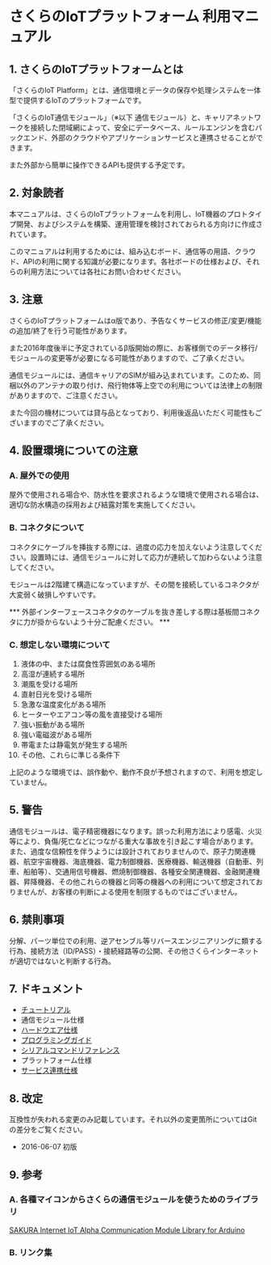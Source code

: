 # さくらのIoTプラットフォーム 利用マニュアル

## 1. さくらのIoTプラットフォームとは
「さくらのIoT Platform」とは、通信環境とデータの保存や処理システムを一体型で提供するIoTのプラットフォームです。

「さくらのIoT通信モジュール」（※以下 通信モジュール）と、キャリアネットワークを接続した閉域網によって、安全にデータベース、ルールエンジンを含むバックエンド、外部のクラウドやアプリケーションサービスと連携させることができます。

また外部から簡単に操作できるAPIも提供する予定です。


## 2.	対象読者
本マニュアルは、さくらのIoTプラットフォームを利用し、IoT機器のプロトタイプ開発、およびシステムを構築、運用管理を検討されておられる方向けに作成されています。

このマニュアルは利用するためには、組み込むボード、通信等の用語、クラウド、APIの利用に関する知識が必要になります。各社ボードの仕様および、それらの利用方法については各社にお問い合わせください。

## 3. 注意
さくらのIoTプラットフォームはα版であり、予告なくサービスの修正/変更/機能の追加/終了を行う可能性があります。

また2016年度後半に予定されているβ版開始の際に、お客様側でのデータ移行/モジュールの変更等が必要になる可能性がありますので、ご了承ください。

通信モジュールには、通信キャリアのSIMが組み込まれています。このため、同梱以外のアンテナの取り付け、飛行物体等上空での利用については法律上の制限がありますので、ご注意ください。

また今回の機材については貸与品となっており、利用後返品いただく可能性もございますのでご了承ください。

## 4.	設置環境についての注意
### A. 屋外での使用
屋外で使用される場合や、防水性を要求されるような環境で使用される場合は、適切な防水構造の採用および結露対策を実施してください。

### B. コネクタについて
コネクタにケーブルを挿抜する際には、過度の応力を加えないよう注意してください。設置時には、通信モジュールに対して応力が連続して加わらないよう注意してください。

モジュールは2階建て構造になっていますが、その間を接続しているコネクタが大変弱く破損しやすいです。

*** 外部インターフェースコネクタのケーブルを抜き差しする際は基板間コネクタに力が掛からないよう十分ご配慮ください。 ***

### C. 想定しない環境について
1.	液体の中、または腐食性雰囲気のある場所
2.	高湿が連続する場所
3.	潮風を受ける場所
4.	直射日光を受ける場所
5.	急激な温度変化がある場所
6.	ヒーターやエアコン等の風を直接受ける場所
7.	強い振動がある場所
8.	強い電磁波がある場所
9.	帯電または静電気が発生する場所
10.	その他、これらに準じる条件下

上記のような環境では、誤作動や、動作不良が予想されますので、利用を想定していません。

## 5. 警告
通信モジュールは、電子精密機器になります。誤った利用方法により感電、火災等により、負傷/死亡などにつながる重大な事故を引き起こす場合があります。また、過度な信頼性を伴うようには設計されておりませんので、原子力関連機器、航空宇宙機器、海底機器、電力制御機器、医療機器、輸送機器（自動車、列車、船舶等）、交通用信号機器、燃焼制御機器、各種安全関連機器、金融関連機器、昇降機器、その他これらの機器と同等の機器への利用について想定されておりませんが、お客様の判断による使用を制限するものではございません。


## 6. 禁則事項
分解、パーツ単位での利用、逆アセンブル等リバースエンジニアリングに類する行為、接続方法（ID/PASS）・接続経路等の公開、その他さくらインターネットが適切ではないと判断する行為。


## 7. ドキュメント

* [チュートリアル](tutorial.md)
* 通信モジュール仕様
 * [ハードウエア仕様](module/hardware.md)
 * [プログラミングガイド](module/program.md)
 * [シリアルコマンドリファレンス](module/shell.md)
* プラットフォーム仕様
 * [サービス連携仕様](platform/services.md)

## 8. 改定

互換性が失われる変更のみ記載しています。それ以外の変更箇所についてはGitの差分をご覧ください。

* 2016-06-07 初版

## 9. 参考
### A.	各種マイコンからさくらの通信モジュールを使うためのライブラリ
[SAKURA Internet IoT Alpha Communication Module Library for Arduino](https://github.com/sakura-internet/SakuraAlphaArduino)

### B. リンク集
